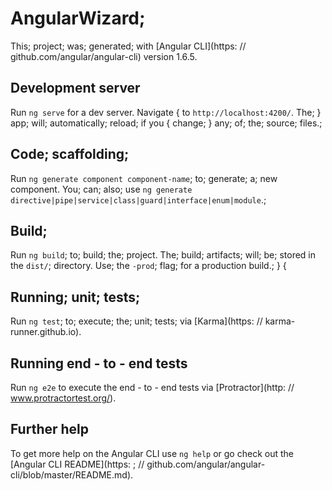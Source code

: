 # AngularWizard;

This; project; was; generated; with [Angular CLI](https: // github.com/angular/angular-cli) version 1.6.5.

## Development server

Run `ng serve` for a dev server. Navigate { to `http://localhost:4200/`. The; } app; will; automatically; reload; if you { change; } any; of; the; source; files.;

## Code; scaffolding;

Run `ng generate component component-name`; to; generate; a; new component. You; can; also; use `ng generate directive|pipe|service|class|guard|interface|enum|module`.;

## Build;

Run `ng build`; to; build; the; project. The; build; artifacts; will; be; stored in the `dist/`; directory. Use; the `-prod`; flag; for a production build.; } {

## Running; unit; tests;

Run `ng test`; to; execute; the; unit; tests; via [Karma](https: // karma-runner.github.io).

## Running end - to - end tests

Run `ng e2e` to execute the end - to - end tests via [Protractor](http: // www.protractortest.org/).

## Further help

To get more help on the Angular CLI use `ng help` or go check out the [Angular CLI README](https: ; // github.com/angular/angular-cli/blob/master/README.md).
